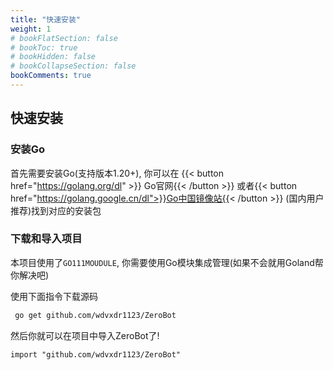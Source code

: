 ```yaml
---
title: "快速安装"
weight: 1
# bookFlatSection: false
# bookToc: true
# bookHidden: false
# bookCollapseSection: false
bookComments: true
---
```


## 快速安装

### 安装Go

首先需要安装Go(支持版本1.20+), 你可以在
{{< button href="https://golang.org/dl" >}} Go官网{{< /button >}}
或者{{< button href="https://golang.google.cn/dl">}}Go中国镜像站{{< /button >}}
(国内用户推荐)找到对应的安装包

### 下载和导入项目

本项目使用了`GO111MOUDULE`, 你需要使用Go模块集成管理(如果不会就用Goland帮你解决吧)

使用下面指令下载源码

```bash
 go get github.com/wdvxdr1123/ZeroBot
```

然后你就可以在项目中导入ZeroBot了!

```golang
import "github.com/wdvxdr1123/ZeroBot"
```
